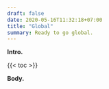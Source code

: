 ```yaml
---
draft: false
date: 2020-05-16T11:32:18+07:00
title: "Global"
summary: Ready to go global.
---
```


**Intro.**

{{< toc >}}

**Body.**
